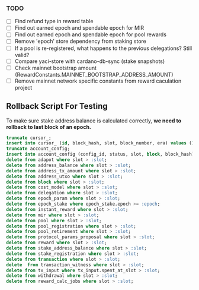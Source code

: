 
### TODO

- [ ] Find refund type in reward table
- [ ] Find out earned epoch and spendable epoch for MIR
- [ ] Find out earned epoch and spendable epoch for pool rewards
- [ ] Remove 'epoch' store dependency from staking store
- [ ] If a pool is re-registered, what happens to the previous delegations? Still valid?
- [ ] Compare yaci-store with cardano-db-sync (stake snapshots)
- [ ] Check mainnet bootstrap amount (RewardConstants.MAINNET_BOOTSTRAP_ADDRESS_AMOUNT)
- [ ] Remove mainnet network specific constants from reward caculation project

## Rollback Script For Testing

To make sure stake address balance is calculated correctly, **we need to rollback to last block of an epoch.**

```sql
truncate cursor_;
insert into cursor_ (id, block_hash, slot, block_number, era) values (1000, :block_hash, :slot, :block_number, :era);
truncate account_config;
insert into account_config (config_id, status, slot, block, block_hash) values ('last_account_balance_processed_block', null, :slot, :block_number, :block_hash);
delete from adapot where slot > :slot;
delete from address_balance where slot > :slot;
delete from address_tx_amount where slot > :slot;
delete from address_utxo where slot > :slot;
delete from block where slot > :slot;
delete from cost_model where slot > :slot;
delete from delegation where slot > :slot;
delete from epoch_param where slot > :slot;
delete from epoch_stake where epoch_stake.epoch >= :epoch;
delete from instant_reward where slot > :slot;
delete from mir where slot > :slot;
delete from pool where slot > :slot;
delete from pool_registration where slot > :slot;
delete from pool_retirement where slot > :slot;
delete from protocol_params_proposal where slot > :slot;
delete from reward where slot > :slot;
delete from stake_address_balance where slot > :slot;
delete from stake_registration where slot > :slot;
delete from transaction where slot > :slot;
delete  from transaction_witness where slot > :slot;
delete from tx_input where tx_input.spent_at_slot > :slot;
delete from withdrawal where slot > :slot;
delete from reward_calc_jobs where slot > :slot;


```
